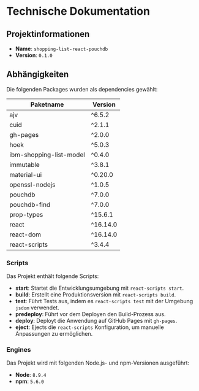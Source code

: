 # Technische Dokumentation
## Projektinformationen

- **Name**: `shopping-list-react-pouchdb`
- **Version**: `0.1.0`

## Abhängigkeiten

Die folgenden Packages wurden als dependencies gewählt:

| Paketname | Version |
|-----------|---------|
| ajv       | ^6.5.2  |
| cuid      | ^2.1.1  |
| gh-pages  | ^2.0.0  |
| hoek      | ^5.0.3  |
| ibm-shopping-list-model | ^0.4.0 |
| immutable | ^3.8.1  |
| material-ui | ^0.20.0 |
| openssl-nodejs | ^1.0.5 |
| pouchdb   | ^7.0.0  |
| pouchdb-find | ^7.0.0 |
| prop-types | ^15.6.1 |
| react     | ^16.14.0 |
| react-dom | ^16.14.0 |
| react-scripts | ^3.4.4 |

### Scripts

Das Projekt enthält folgende Scripts:

- **start**: Startet die Entwicklungsumgebung mit `react-scripts start`.
- **build**: Erstellt eine Produktionsversion mit `react-scripts build`.
- **test**: Führt Tests aus, indem es `react-scripts test` mit der Umgebung `jsdom` verwendet.
- **predeploy**: Führt vor dem Deployen den Build-Prozess aus.
- **deploy**: Deployt die Anwendung auf GitHub Pages mit `gh-pages`.
- **eject**: Ejects die `react-scripts` Konfiguration, um manuelle Anpassungen zu ermöglichen.

### Engines

Das Projekt wird mit folgenden Node.js- und npm-Versionen ausgeführt:

- **Node**: `8.9.4`
- **npm**: `5.6.0`


